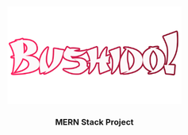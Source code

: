 <p align="center">
  <a href="https://github.com/othneildrew/Best-README-Template">
    <img src="bushido/src/assets/images/bushidologo.png" alt="Logo" width="350" height="auto">
  </a>

  <h3 align="center">MERN Stack Project</h3>
